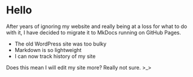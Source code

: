 # Hello

After years of ignoring my website and really being at a loss for what to do with it, I have decided to migrate it to MkDocs running on GitHub Pages.

* The old WordPress site was too bulky
* Markdown is so lightweight
* I can now track history of my site

Does this mean I will edit my site more? Really not sure. >_>
